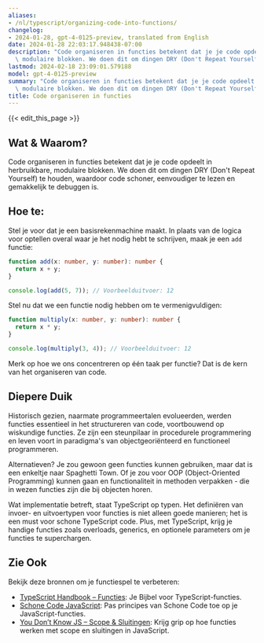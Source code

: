```yaml
---
aliases:
- /nl/typescript/organizing-code-into-functions/
changelog:
- 2024-01-28, gpt-4-0125-preview, translated from English
date: 2024-01-28 22:03:17.948438-07:00
description: "Code organiseren in functies betekent dat je je code opdeelt in herbruikbare,\
  \ modulaire blokken. We doen dit om dingen DRY (Don't Repeat Yourself) te\u2026"
lastmod: 2024-02-18 23:09:01.579188
model: gpt-4-0125-preview
summary: "Code organiseren in functies betekent dat je je code opdeelt in herbruikbare,\
  \ modulaire blokken. We doen dit om dingen DRY (Don't Repeat Yourself) te\u2026"
title: Code organiseren in functies
---
```


{{< edit_this_page >}}

## Wat & Waarom?
Code organiseren in functies betekent dat je je code opdeelt in herbruikbare, modulaire blokken. We doen dit om dingen DRY (Don't Repeat Yourself) te houden, waardoor code schoner, eenvoudiger te lezen en gemakkelijk te debuggen is.

## Hoe te:
Stel je voor dat je een basisrekenmachine maakt. In plaats van de logica voor optellen overal waar je het nodig hebt te schrijven, maak je een `add` functie:

```TypeScript
function add(x: number, y: number): number {
  return x + y;
}

console.log(add(5, 7)); // Voorbeelduitvoer: 12
```

Stel nu dat we een functie nodig hebben om te vermenigvuldigen:

```TypeScript
function multiply(x: number, y: number): number {
  return x * y;
}

console.log(multiply(3, 4)); // Voorbeelduitvoer: 12
```
Merk op hoe we ons concentreren op één taak per functie? Dat is de kern van het organiseren van code.

## Diepere Duik
Historisch gezien, naarmate programmeertalen evolueerden, werden functies essentieel in het structureren van code, voortbouwend op wiskundige functies. Ze zijn een steunpilaar in procedurele programmering en leven voort in paradigma's van objectgeoriënteerd en functioneel programmeren.

Alternatieven? Je zou gewoon geen functies kunnen gebruiken, maar dat is een enkeltje naar Spaghetti Town. Of je zou voor OOP (Object-Oriented Programming) kunnen gaan en functionaliteit in methoden verpakken - die in wezen functies zijn die bij objecten horen.

Wat implementatie betreft, staat TypeScript op typen. Het definiëren van invoer- en uitvoertypen voor functies is niet alleen goede manieren; het is een must voor schone TypeScript code. Plus, met TypeScript, krijg je handige functies zoals overloads, generics, en optionele parameters om je functies te superchargen.

## Zie Ook
Bekijk deze bronnen om je functiespel te verbeteren:

- [TypeScript Handbook – Functies](https://www.typescriptlang.org/docs/handbook/2/functions.html): Je Bijbel voor TypeScript-functies.
- [Schone Code JavaScript](https://github.com/ryanmcdermott/clean-code-javascript#functions): Pas principes van Schone Code toe op je JavaScript-functies.
- [You Don’t Know JS – Scope & Sluitingen](https://github.com/getify/You-Dont-Know-JS): Krijg grip op hoe functies werken met scope en sluitingen in JavaScript.
